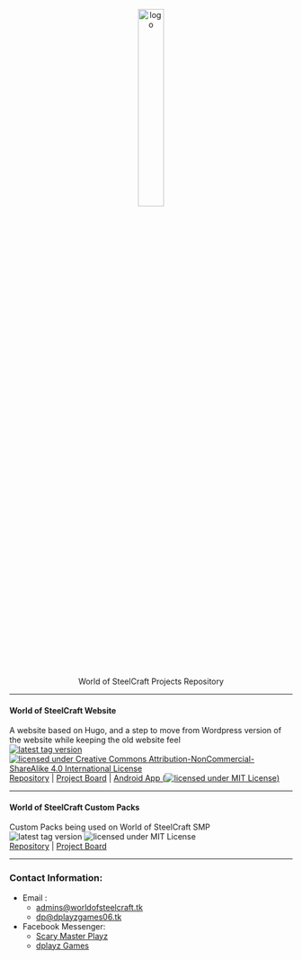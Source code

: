 <!--

**Here are some ideas to get you started:**

🙋‍♀️ A short introduction - what is your organization all about?
🌈 Contribution guidelines - how can the community get involved?
👩‍💻 Useful resources - where can the community find your docs? Is there anything else the community should know?
🍿 Fun facts - what does your team eat for breakfast?
🧙 Remember, you can do mighty things with the power of [Markdown](https://docs.github.com/github/writing-on-github/getting-started-with-writing-and-formatting-on-github/basic-writing-and-formatting-syntax)
-->
<p align="center" width="20px">
  <img src="https://files.worldofsteelcraft.tk/assets/web/logo.png" alt="logo" width="30%"/><br>
  <br>
  World of SteelCraft Projects Repository
</p>

---

#### World of SteelCraft Website
A website based on Hugo, and a step to move from Wordpress version of the website while keeping the old website feel  
[![latest tag version](https://img.shields.io/github/v/tag/worldofsteelcraft/woscweb?color=green&style=plastic)](https://github.com/worldofsteelcraft/woscweb/tags)
[![licensed under Creative Commons Attribution-NonCommercial-ShareAlike 4.0 International License](https://i.creativecommons.org/l/by-nc-sa/4.0/88x31.png)](https://github.com/worldofsteelcraft/woscweb/blob/main/LICENSE)  
[Repository](https://github.com/worldofsteelcraft/woscweb) | [Project Board](https://github.com/orgs/worldofsteelcraft/projects/1) | [Android App (![licensed under MIT License](https://img.shields.io/badge/license-MIT-green?style=plastic))](https://github.com/worldofsteelcraft/woscapp-twa/)

---

#### World of SteelCraft Custom Packs  
Custom Packs being used on World of SteelCraft SMP  
![latest tag version](https://img.shields.io/github/v/tag/worldofsteelcraft/wosccustompacks?style=plastic)
![licensed under MIT License](https://img.shields.io/badge/license-MIT-green?style=plastic)  
[Repository](https://github.com/worldofsteelcraft/wosccustompacks) | [Project Board](https://github.com/orgs/worldofsteelcraft/projects/2)

---

### Contact Information:
- Email : 
    - [admins@worldofsteelcraft.tk](mailto:admins@worldofsteelcraft.tk)
    - [dp@dplayzgames06.tk](mailto:dp@dplayzgames06.tk)
- Facebook Messenger:
    - [Scary Master Playz](https://m.me/scarymasterFB)
    - [dplayz Games](https://m.me/dplayzgames06)
